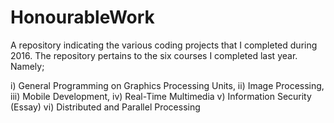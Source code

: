 # HonourableWork
A repository indicating the various coding projects that I completed during 2016.
The repository pertains to the six courses I completed last year. Namely;

i)      General Programming on Graphics Processing Units,
ii)     Image Processing,
iii)    Mobile Development,
iv)     Real-Time Multimedia
v)      Information Security (Essay)
vi)     Distributed and Parallel Processing
